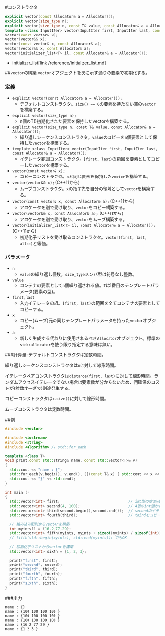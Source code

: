 #コンストラクタ
```cpp
explicit vector(const Allocator& a = Allocator());
explicit vector(size_type n);
explicit vector(size_type n, const T& value, const Allocator& a = Allocator());
template <class InputIter> vector(InputIter first, InputIter last, const Allocator& a = Allocator());
vector(const vector& x);
vector(vector&& x);
vector(const vector& x, const Allocator& a);
vector(vector&& x, const Allocator& a);
vector(initializer_list<T> il, const Allocator& a = Allocator());
```
* initializer_list[link /reference/initializer_list.md]

##`vector`の構築
`vector`オブジェクトを次に示す通りの要素で初期化する。

### 定義

* `explicit vector(const Allocator& a = Allocator());`
  * デフォルトコンストラクタ。`size() == 0`の要素を持たない空の`vector`を構築する。
* `explicit vector(size_type n);`
  * n個のT()初期化された要素を保持したvectorを構築する。
* `explicit vector(size_type n, const T& value, const Allocator& a = Allocator());`
  * 繰り返しシーケンスコンストラクタ。`value`のコピーを`n`個要素として保持した`vector`を構築する。
* `template <class InputIter> vector(InputIter first, InputIter last, const Allocator& a = Allocator());`
  * イテレータ範囲コンストラクタ。`[first, last)`の範囲を要素としてコピーした`vector`を構築する。
* `vector(const vector& x);`
  * コピーコンストラクタ。`x`と同じ要素を保持した`vector`を構築する。
* `vector(vector&& x);` (C++11から)
  * ムーブコンストラクタ。`x`の指す先を自分の領域として`vector`を構築する。
* `vector(const vector& x, const Allocator& a);` (C++11から)
  * アロケータを別で受け取り、`vector`をコピー構築する。
* `vector(vector&& x, const Allocator& a);` (C++11から)
  * アロケータを別で受け取り、`vector`をムーブ構築する。
* `vector(initializer_list<T> il, const Allocator& a = Allocator());` (C++11から)
  * 初期化子リストを受け取るコンストラクタ。`vector(first, last, alloc)`と等価。

### パラメータ
* `n`
  * `value`の繰り返し個数。`size_type`メンバ型は符号なし整数。
* `value`
  * コンテナの要素として`n`個繰り返される値。`T`は1番目のテンプレートパラメータ(要素の型)。
* `first`, `last`
  * 入力イテレータの組。`[first, last)`の範囲を全てコンテナの要素としてコピーする。
* `x`
  * コピー(ムーブ)元の同じテンプレートパラメータを持った`vector`オブジェクト。
* `a`
  * 新しく生成する代わりに使用されるべき`Allocator`オブジェクト。標準の`std::allocator`を使う限り指定する意味は無い。


###計算量:
デフォルトコンストラクタは定数時間。

繰り返しシーケンスコンストラクタは`n`に対して線形時間。

イテレータペアコンストラクタは`distance(first, last)`に対して線形時間。ランダムアクセスイテレータでない場合は要素数が分からないため、再確保のコストが(対数オーダで)別途発生する。

コピーコンストラクタは`x.size()`に対して線形時間。

ムーブコンストラクタは定数時間。

##例
```cpp
#include <vector>

#include <iostream>
#include <string>
#include <algorithm> // std::for_each

template <class T>
void print(const std::string& name, const std::vector<T>& v)
{
  std::cout << "name : {";
  std::for_each(v.begin(), v.end(), [](const T& x) { std::cout << x << " "; });
  std::cout << "}" << std::endl;
}

int main ()
{
  std::vector<int> first;                               // int型の空のvectorを構築
  std::vector<int> second(4, 100);                      // 4個のint値からなるvectorを構築し、全ての値を100で初期化
  std::vector<int> third(second.begin(),second.end());  // secondのイテレータ範囲からvectorを構築
  std::vector<int> fourth(third);                       // thirdをコピー

  // 組み込み配列からvectorを構築
  int myints[] = {16,2,77,29};
  std::vector<int> fifth(myints, myints + sizeof(myints) / sizeof(int));
  // fifth(std::begin(myints), std::end(myints)); でもOK

  // 初期化子リストからvectorを構築
  std::vector<int> sixth = {1, 2, 3};

  print("first", first);
  print("second", second);
  print("third", third);
  print("fourth", fourth);
  print("fifth", fifth);
  print("sixth", sixth);
}
```

###出力
```
name : {}
name : {100 100 100 100 }
name : {100 100 100 100 }
name : {100 100 100 100 }
name : {16 2 77 29 }
name : {1 2 3 }
```


